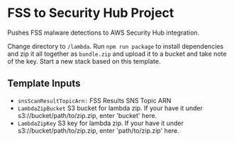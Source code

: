 # FSS to Security Hub Project

Pushes FSS malware detections to AWS Security Hub integration.

Change directory to `/lambda`. Run `npm run package` to install dependencies and zip it all together as `bundle.zip` and upload it to a bucket and take note of the key.
Start a new stack based on this template.

## Template Inputs

 * `snsScanResultTopicArn:`   FSS Results SNS Topic ARN
 * `LambdaZipBucket`          S3 bucket for lambda zip. If your have it under s3://bucket/path/to/zip.zip, enter 'bucket' here.
 * `LambdaZipKey`             S3 key for lambda zip. If your have it under s3://bucket/path/to/zip.zip, enter 'path/to/zip.zip' here. 